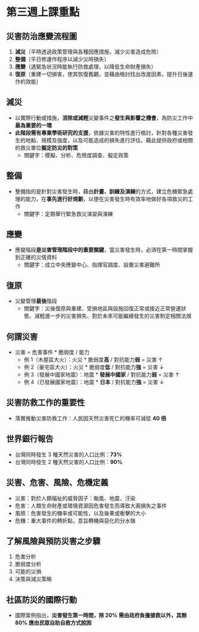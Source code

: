 # 第三週上課重點
## 災害防治應變流程圖
1. **減災**（平時透過政策管理與各種因應措施，減少災害造成危險）
2. **整備**（平日修運作程序以減少災時損失）
3. **應變**（遇緊急狀況時能執行防救處理，以降低生命財產損失）
4. **復原**（重建一切損害，使其恢復舊觀，並藉由檢討找出改進因素，提升日後運作的效能）

## 減災
* 以實際行動或措施，**消除或減輕**災變事件之**發生與影響之機會**，為防災工作中**最為重要的一環**
* **此階段需有專業學術研究的支援**，依據災害的特性進行檢討，針對各種災害發生的地點、規模及強度，以及可能造成的損失進行評估，藉此提供政府或相關的救災單位**擬定防災的對策**
    * 關鍵字：模擬、分析、危險度調查、擬定政策

## 整備
* 整備指的是針對災害發生時，藉由**計畫、訓練及演練**的方式，建立危機緊急處理的能力，在**事先進行好規劃**，以便在災害發生時有效率地做好各項救災的工作
    * 關鍵字：定期舉行緊急救災演習與演練

## 應變
* 應變階段**是災害管理階段中的重要關鍵**，當災害發生時，必須在第一時間掌握到正確的災情資料
    * 關鍵字：成立中央應變中心、指揮官調度、設置災害避難所

## 復原
* 災變管理**最後**階段
    * 關鍵字：災後復原與重建、受損地區與設施回復正常或接近正常營運狀態、減輕進一步的災害損失、對於未來可能繼續發生的災害制定相關法規

## 何謂災害
* 災害 = 危害事件 * 脆弱度 / 能力
    * 例 1（木屋區大火）：火災 * 脆弱度**高** / 對抗能力**弱** = 災害 ↑
    * 例 2（豪宅區大火）：火災 * 脆弱度**低** / 對抗能力**強** = 災害 ↓
    * 例 3（發展中國家地震）：地震 * **發展中國家** / 對抗能力**弱** = 災害 ↑
    * 例 4（已發展國家地震）：地震 * **日本** / 對抗能力**強** = 災害 ↓

## 災害防救工作的重要性
* 落實推動災害防救工作：人民因天然災害死亡的機率可減低 **40 倍**

## 世界銀行報告
* 台灣同時發生 3 種天然災害的人口比例：**73%**
* 台灣同時發生 2 種天然災害的人口比例：**90%**

## 災害、危害、風險、危機定義
* 災害：對於人類福祉的威脅因子：颱風、地震、汙染
* 危害：人類生命財產或環境資源因危害發生而導致大兩損失之事件
* 風險：危害發生的機率或可能性，以及後果或衝擊的大小
* 危機：重大事件的轉折點，意旨轉機與惡化的分水嶺

## 了解風險與預防災害之步驟
1. 危害分析
2. 脆弱度分析
3. 可能的災損
4. 決策與減災策略

## 社區防災的國際行動
* 國際案例指出，**災害發生第一時間，除 20% 需由政府負擔搶救以外，其餘 80% 應由民眾自助自救方式脫困** 